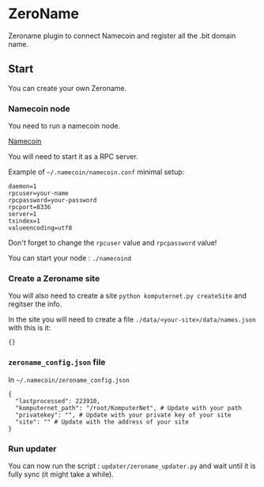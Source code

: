 # ZeroName

Zeroname plugin to connect Namecoin and register all the .bit domain name.

## Start

You can create your own Zeroname.

### Namecoin node

You need to run a namecoin node.

[Namecoin](https://namecoin.org/download/)

You will need to start it as a RPC server.

Example of `~/.namecoin/namecoin.conf` minimal setup:
```
daemon=1
rpcuser=your-name
rpcpassword=your-password
rpcport=8336
server=1
txindex=1
valueencoding=utf8
```

Don't forget to change the `rpcuser` value and `rpcpassword` value!

You can start your node : `./namecoind`

### Create a Zeroname site

You will also need to create a site `python komputernet.py createSite` and regitser the info.

In the site you will need to create a file `./data/<your-site>/data/names.json` with this is it:
```
{}
```

### `zeroname_config.json` file

In `~/.namecoin/zeroname_config.json`
```
{
  "lastprocessed": 223910,
  "komputernet_path": "/root/KomputerNet", # Update with your path
  "privatekey": "", # Update with your private key of your site
  "site": "" # Update with the address of your site
}
```

### Run updater

You can now run the script : `updater/zeroname_updater.py` and wait until it is fully sync (it might take a while).
